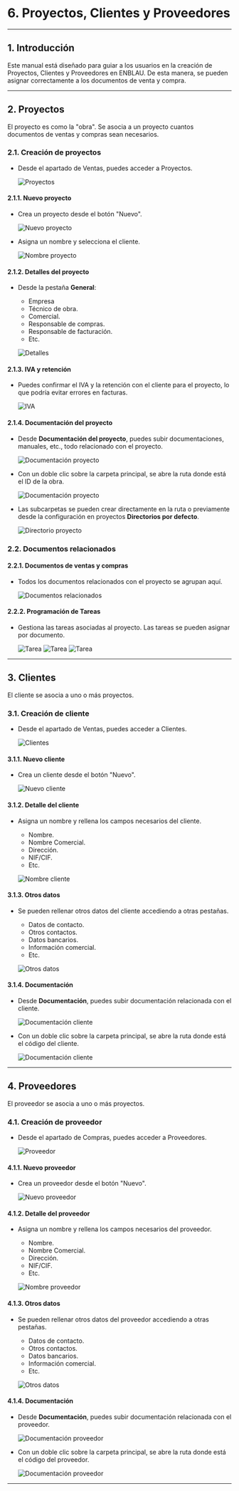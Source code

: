 # 6. Proyectos, Clientes y Proveedores

---

## 1. Introducción
Este manual está diseñado para guiar a los usuarios en la creación de Proyectos, Clientes y Proveedores en ENBLAU. De esta manera, se pueden asignar correctamente a los documentos de venta y compra.

---

## 2. Proyectos
El proyecto es como la "obra". Se asocia a un proyecto cuantos documentos de ventas y compras sean necesarios.

### 2.1. Creación de proyectos
- Desde el apartado de Ventas, puedes acceder a Proyectos.

  ![Proyectos](Imagenes/PR_Proyecto_cliente/proyectos.jpg)

#### 2.1.1. Nuevo proyecto
- Crea un proyecto desde el botón "Nuevo".

  ![Nuevo proyecto](Imagenes/PR_Proyecto_cliente/nuevo_proyecto.jpg)

- Asigna un nombre y selecciona el cliente.

  ![Nombre proyecto](Imagenes/PR_Proyecto_cliente/nombre_proyecto.jpg)

#### 2.1.2. Detalles del proyecto
- Desde la pestaña **General**:
  - Empresa
  - Técnico de obra.
  - Comercial.
  - Responsable de compras.
  - Responsable de facturación.
  - Etc.

  ![Detalles](Imagenes/PR_Proyecto_cliente/proyecto_detalles.jpg)

#### 2.1.3. IVA y retención
- Puedes confirmar el IVA y la retención con el cliente para el proyecto, lo que podría evitar errores en facturas.

  ![IVA](Imagenes/PR_Proyecto_cliente/proyecto_iva.jpg)

#### 2.1.4. Documentación del proyecto
- Desde **Documentación del proyecto**, puedes subir documentaciones, manuales, etc., todo relacionado con el proyecto.

  ![Documentación proyecto](Imagenes/PR_Proyecto_cliente/documentacion_proyecto.jpg)

- Con un doble clic sobre la carpeta principal, se abre la ruta donde está el ID de la obra.

  ![Documentación proyecto](Imagenes/PR_Proyecto_cliente/documentacion_proyecto2.jpg)

- Las subcarpetas se pueden crear directamente en la ruta o previamente desde la configuración en proyectos **Directorios por defecto**.

  ![Directorio proyecto](Imagenes/PR_Proyecto_cliente/directorio_proyecto.jpg)

### 2.2. Documentos relacionados
#### 2.2.1. Documentos de ventas y compras
- Todos los documentos relacionados con el proyecto se agrupan aquí.

  ![Documentos relacionados](Imagenes/PR_Proyecto_cliente/documentos_relacionados.jpg)

#### 2.2.2. Programación de Tareas
- Gestiona las tareas asociadas al proyecto. Las tareas se pueden asignar por documento.

  ![Tarea](Imagenes/PR_Proyecto_cliente/proyecto_tarea.jpg)
  ![Tarea](Imagenes/PR_Proyecto_cliente/proyecto_tarea2.jpg)
  ![Tarea](Imagenes/PR_Proyecto_cliente/proyecto_tarea3.jpg)

---

## 3. Clientes
El cliente se asocia a uno o más proyectos.

### 3.1. Creación de cliente
- Desde el apartado de Ventas, puedes acceder a Clientes.

  ![Clientes](Imagenes/PR_Proyecto_cliente/clientes.jpg)

#### 3.1.1. Nuevo cliente
- Crea un cliente desde el botón "Nuevo".

  ![Nuevo cliente](Imagenes/PR_Proyecto_cliente/nuevo_cliente.jpg)

#### 3.1.2. Detalle del cliente
- Asigna un nombre y rellena los campos necesarios del cliente.
  - Nombre.
  - Nombre Comercial.
  - Dirección.
  - NIF/CIF.
  - Etc.

  ![Nombre cliente](Imagenes/PR_Proyecto_cliente/cliente_detalle.jpg)

#### 3.1.3. Otros datos
- Se pueden rellenar otros datos del cliente accediendo a otras pestañas.
  - Datos de contacto.
  - Otros contactos.
  - Datos bancarios.
  - Información comercial.
  - Etc.

  ![Otros datos](Imagenes/PR_Proyecto_cliente/otros_datos.jpg)

#### 3.1.4. Documentación
- Desde **Documentación**, puedes subir documentación relacionada con el cliente.

  ![Documentación cliente](Imagenes/PR_Proyecto_cliente/documentacion_cliente.jpg)

- Con un doble clic sobre la carpeta principal, se abre la ruta donde está el código del cliente.

  ![Documentación cliente](Imagenes/PR_Proyecto_cliente/documentacion_cliente2.jpg)

---

## 4. Proveedores
El proveedor se asocia a uno o más proyectos.

### 4.1. Creación de proveedor
- Desde el apartado de Compras, puedes acceder a Proveedores.

  ![Proveedor](Imagenes/PR_Proyecto_cliente/proveedor.jpg)

#### 4.1.1. Nuevo proveedor
- Crea un proveedor desde el botón "Nuevo".

  ![Nuevo proveedor](Imagenes/PR_Proyecto_cliente/nuevo_proveedor.jpg)

#### 4.1.2. Detalle del proveedor
- Asigna un nombre y rellena los campos necesarios del proveedor.
  - Nombre.
  - Nombre Comercial.
  - Dirección.
  - NIF/CIF.
  - Etc.

  ![Nombre proveedor](Imagenes/PR_Proyecto_cliente/proveedor_detalle.jpg)

#### 4.1.3. Otros datos
- Se pueden rellenar otros datos del proveedor accediendo a otras pestañas.
  - Datos de contacto.
  - Otros contactos.
  - Datos bancarios.
  - Información comercial.
  - Etc.

  ![Otros datos](Imagenes/PR_Proyecto_cliente/otros_proveedor.jpg)

#### 4.1.4. Documentación
- Desde **Documentación**, puedes subir documentación relacionada con el proveedor.

  ![Documentación proveedor](Imagenes/PR_Proyecto_cliente/documentacion_proveedor.jpg)

- Con un doble clic sobre la carpeta principal, se abre la ruta donde está el código del proveedor.

  ![Documentación proveedor](Imagenes/PR_Proyecto_cliente/documentacion_proveedor2.jpg)

---